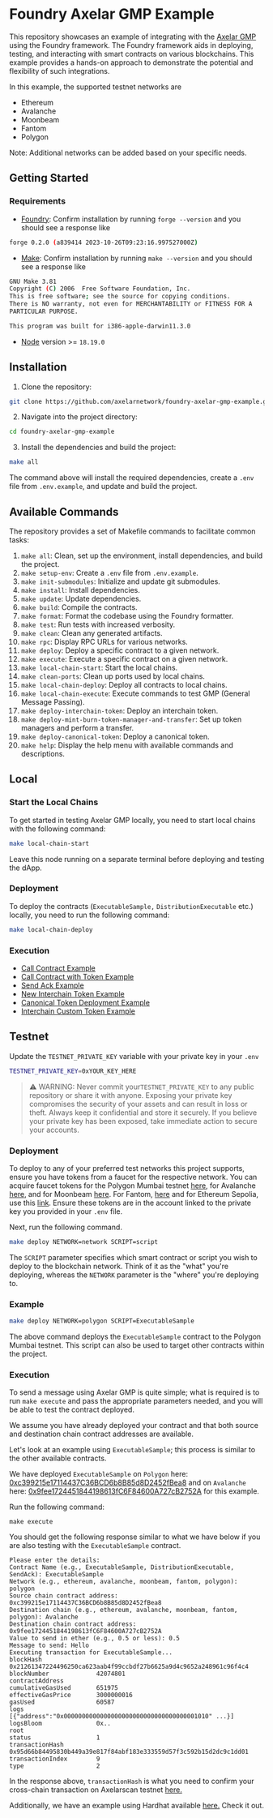 # Foundry Axelar GMP Example

This repository showcases an example of integrating with the [Axelar GMP](https://docs.axelar.dev/dev/general-message-passing/overview) using the Foundry framework. The Foundry framework aids in deploying, testing, and interacting with smart contracts on various blockchains. This example provides a hands-on approach to demonstrate the potential and flexibility of such integrations.

In this example, the supported testnet networks are

- Ethereum
- Avalanche
- Moonbeam
- Fantom
- Polygon

Note: Additional networks can be added based on your specific needs.

## Getting Started

### Requirements

- [Foundry](https://getfoundry.sh/): Confirm installation by running `forge --version` and you should see a response like

```bash
forge 0.2.0 (a839414 2023-10-26T09:23:16.997527000Z)
```

- [Make](https://www.gnu.org/software/make/): Confirm installation by running `make --version` and you should see a response like

```bash
GNU Make 3.81
Copyright (C) 2006  Free Software Foundation, Inc.
This is free software; see the source for copying conditions.
There is NO warranty, not even for MERCHANTABILITY or FITNESS FOR A
PARTICULAR PURPOSE.

This program was built for i386-apple-darwin11.3.0
```

- [Node](https://nodejs.org/en) version >= `18.19.0`

## Installation

1. Clone the repository:

```bash
git clone https://github.com/axelarnetwork/foundry-axelar-gmp-example.git
```

2. Navigate into the project directory:

```bash
cd foundry-axelar-gmp-example
```

3. Install the dependencies and build the project:

```bash
make all
```

The command above will install the required dependencies, create a `.env` file from `.env.example`, and update and build the project.

## Available Commands

The repository provides a set of Makefile commands to facilitate common tasks:

1. `make all`: Clean, set up the environment, install dependencies, and build the project.
2. `make setup-env`: Create a `.env` file from `.env.example`.
3. `make init-submodules`: Initialize and update git submodules.
4. `make install`: Install dependencies.
5. `make update`: Update dependencies.
6. `make build`: Compile the contracts.
7. `make format`: Format the codebase using the Foundry formatter.
8. `make test`: Run tests with increased verbosity.
9. `make clean`: Clean any generated artifacts.
10. `make rpc`: Display RPC URLs for various networks.
11. `make deploy`: Deploy a specific contract to a given network.
12. `make execute`: Execute a specific contract on a given network.
13. `make local-chain-start`: Start the local chains.
14. `make clean-ports`: Clean up ports used by local chains.
15. `make local-chain-deploy`: Deploy all contracts to local chains.
16. `make local-chain-execute`: Execute commands to test GMP (General Message Passing).
17. `make deploy-interchain-token`: Deploy an interchain token.
18. `make deploy-mint-burn-token-manager-and-transfer`: Set up token managers and perform a transfer.
19. `make deploy-canonical-token`: Deploy a canonical token.
20. `make help`: Display the help menu with available commands and descriptions.

## Local

### Start the Local Chains

To get started in testing Axelar GMP locally, you need to start local chains with the following command:

```bash
make local-chain-start
```

Leave this node running on a separate terminal before deploying and testing the dApp.

### Deployment

To deploy the contracts (`ExecutableSample,` `DistributionExecutable` etc.) locally, you need to run the following command:

```bash
make local-chain-deploy
```

### Execution

- [Call Contract Example](./src/call-contract)
- [Call Contract with Token Example](./src/call-contract-with-token)
- [Send Ack Example](./src/send-ack/README.md)
- [New Interchain Token Example](./src/its-interchain-token)
- [Canonical Token Deployment Example](./src/its-canonical-token)
- [Interchain Custom Token Example](./src/its-interchain-token)

## Testnet

Update the `TESTNET_PRIVATE_KEY` variable with your private key in your `.env`

```bash
TESTNET_PRIVATE_KEY=0xYOUR_KEY_HERE
```

> ⚠️ WARNING: Never commit your`TESTNET_PRIVATE_KEY` to any public repository or share it with anyone. Exposing your private key compromises the security of your assets and can result in loss or theft. Always keep it confidential and store it securely. If you believe your private key has been exposed, take immediate action to secure your accounts.

### Deployment

To deploy to any of your preferred test networks this project supports, ensure you have tokens from a faucet for the respective network. You can acquire faucet tokens for the Polygon Mumbai testnet [here](https://faucet.polygon.technology/), for Avalanche [here](https://docs.avax.network/build/dapp/smart-contracts/get-funds-faucet), and for Moonbeam [here](https://faucet.moonbeam.network/). For Fantom, [here](https://faucet.fantom.network/) and for Ethereum Sepolia, use this [link](https://www.alchemy.com/faucets/ethereum-sepolia). Ensure these tokens are in the account linked to the private key you provided in your `.env` file.

Next, run the following command.

```bash
make deploy NETWORK=network SCRIPT=script
```

The `SCRIPT` parameter specifies which smart contract or script you wish to deploy to the blockchain network. Think of it as the "what" you're deploying, whereas the `NETWORK` parameter is the "where" you're deploying to.

### Example

```bash
make deploy NETWORK=polygon SCRIPT=ExecutableSample
```

The above command deploys the `ExecutableSample` contract to the Polygon Mumbai testnet. This script can also be used to target other contracts within the project.

### Execution

To send a message using Axelar GMP is quite simple; what is required is to run `make execute` and pass the appropriate parameters needed, and you will be able to test the contract deployed.

We assume you have already deployed your contract and that both source and destination chain contract addresses are available.

Let's look at an example using `ExecutableSample`; this process is similar to the other available contracts.

We have deployed `ExecutableSample` on `Polygon` here: [0xc399215e17114437C36BCD6b8B85d8D2452fBea8](https://mumbai.polygonscan.com/address/0xc399215e17114437C36BCD6b8B85d8D2452fBea8) and on `Avalanche` here: [0x9fee1724451844198613fC6F84600A727cB2752A](https://testnet.snowtrace.io/address/0x9fee1724451844198613fC6F84600A727cB2752A) for this example.

Run the following command:

```
make execute
```

You should get the following response similar to what we have below if you are also testing with the `ExecutableSample` contract.

```
Please enter the details:
Contract Name (e.g., ExecutableSample, DistributionExecutable, SendAck): ExecutableSample
Network (e.g., ethereum, avalanche, moonbeam, fantom, polygon): polygon
Source chain contract address: 0xc399215e17114437C36BCD6b8B85d8D2452fBea8
Destination chain (e.g., ethereum, avalanche, moonbeam, fantom, polygon): Avalanche
Destination chain contract address: 0x9fee1724451844198613fC6F84600A727cB2752A
Value to send in ether (e.g., 0.5 or less): 0.5
Message to send: Hello
Executing transaction for ExecutableSample...
blockHash               0x21261347224496250ca623aab4f99ccbdf27b6625a9d4c9652a248961c96f4c4
blockNumber             42074801
contractAddress
cumulativeGasUsed       651975
effectiveGasPrice       3000000016
gasUsed                 60587
logs                    [{"address":"0x0000000000000000000000000000000000001010" ...}]
logsBloom               0x..
root
status                  1
transactionHash         0x95d66b84495830b449a39e817f84abf183e333559d57f3c592b15d2dc9c1dd01
transactionIndex        9
type                    2
```

In the response above, `transactionHash` is what you need to confirm your cross-chain transaction on Axelarscan testnet [here.](https://testnet.axelarscan.io/gmp/0x95d66b84495830b449a39e817f84abf183e333559d57f3c592b15d2dc9c1dd01)

Additionally, we have an example using Hardhat available [here.](https://github.com/axelarnetwork/axelar-examples) Check it out.
